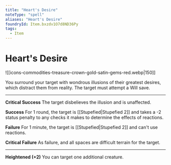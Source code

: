 ```yaml
---
title: "Heart's Desire"
noteType: "spell"
aliases: "Heart's Desire"
foundryId: Item.bxzdv1O7d8ND36Py
tags:
  - Item
---
```


# Heart's Desire
![[icons-commodities-treasure-crown-gold-satin-gems-red.webp|150]]

You surround your target with wondrous illusions of their greatest desires, which distract them from reality. The target must attempt a Will save.

* * *

**Critical Success** The target disbelieves the illusion and is unaffected.

**Success** For 1 round, the target is [[Stupefied|Stupefied 2]] and takes a -2 status penalty to any checks it makes to determine the effects of reactions.

**Failure** For 1 minute, the target is [[Stupefied|Stupefied 2]] and can't use reactions.

**Critical Failure** As failure, and all spaces are difficult terrain for the target.

* * *

**Heightened (+2)** You can target one additional creature.
